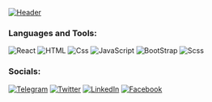 [![Header]()](https://noobsaibot-jpg.github.io/)



### Languages and Tools:
![React](https://img.shields.io/badge/-React-090909?style=for-the-badge&logo=react&logoColor=47C5FB)
![HTML](https://img.shields.io/badge/-html-090909?style=for-the-badge&logo=html5&logoColor=FF1e1e)
![Css](https://img.shields.io/badge/-CSS-090909?style=for-the-badge&logo=css3&logoColor=31C6D4)
![JavaScript](https://img.shields.io/badge/-JavaScript-090909?style=for-the-badge&logo=JavaScript&logoColor=E9D54D)
![BootStrap](https://img.shields.io/badge/-BootStrap-090909?style=for-the-badge&logo=bootstrap&logoColor=E5D3FF)
![Scss](https://img.shields.io/badge/-scss-090909?style=for-the-badge&logo=sass&logoColor=FF1E1E)

### Socials:
[![Telegram](https://img.shields.io/badge/-Telegram-090909?style=for-the-badge&logo=telegram&logoColor=27A0D9)](https://t.me/kra4kas)
[![Twitter](https://img.shields.io/badge/-Twitter-090909?style=for-the-badge&logo=Twitter&logoColor=1C9DEB)](https://twitter.com/NoobSaidot)
[![LinkedIn](https://img.shields.io/badge/-LinkedIn-090909?style=for-the-badge&logo=linkedin&logoColor=007BB6)](https://www.linkedin.com/in/timofej-manko-6769451b4/)
[![Facebook](https://img.shields.io/badge/-Facebook-090909?style=for-the-badge&logo=Facebook&logoColor=1195F5)](https://www.facebook.com/timofey.manko)